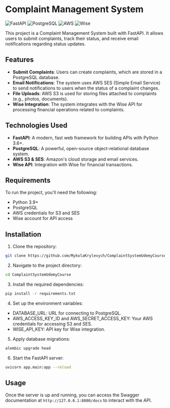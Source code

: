 # Complaint Management System

![FastAPI](https://img.shields.io/badge/FastAPI-005571?style=for-the-badge&logo=fastapi)
![PostgreSQL](https://img.shields.io/badge/PostgreSQL-316192?style=for-the-badge&logo=postgresql&logoColor=white)
![AWS](https://img.shields.io/badge/AWS_S3_and_SES-232F3E?style=for-the-badge&logo=amazon-aws)
![Wise](https://img.shields.io/badge/Wise_API-00B9FF?style=for-the-badge&logo=wise)


This project is a Complaint Management System built with FastAPI. It allows users to submit complaints, track their status, and receive email notifications regarding status updates.

## Features

- **Submit Complaints**: Users can create complaints, which are stored in a PostgreSQL database.
- **Email Notifications**: The system uses AWS SES (Simple Email Service) to send notifications to users when the status of a complaint changes.
- **File Uploads**: AWS S3 is used for storing files attached to complaints (e.g., photos, documents).
- **Wise Integration**: The system integrates with the Wise API for processing financial operations related to complaints.

## Technologies Used

- **FastAPI**: A modern, fast web framework for building APIs with Python 3.6+.
- **PostgreSQL**: A powerful, open-source object-relational database system.
- **AWS S3 & SES**: Amazon's cloud storage and email services.
- **Wise API**: Integration with Wise for financial transactions.

## Requirements

To run the project, you'll need the following:

- Python 3.9+
- PostgreSQL
- AWS credentials for S3 and SES
- Wise account for API access

## Installation

1. Clone the repository:
```bash
git clone https://github.com/MykolaKrylevych/ComplaintSystemUdemyCourse.git
```
2. Navigate to the project directory:

  ```bash
cd ComplaintSystemUdemyCourse
  ```
3. Install the required dependencies:

  ```bash
pip install -r requirements.txt
  ```
4. Set up the environment variables:

- DATABASE_URL: URL for connecting to PostgreSQL.
- AWS_ACCESS_KEY_ID and AWS_SECRET_ACCESS_KEY: Your AWS credentials for accessing S3 and SES.
- WISE_API_KEY: API key for Wise integration.

5. Apply database migrations:
  ```bash
  alembic upgrade head
  ```
6. Start the FastAPI server:
```bash
uvicorn app.main:app --reload
```
## Usage
Once the server is up and running, you can access the Swagger documentation at `http://127.0.0.1:8000/docs` to interact with the API.
